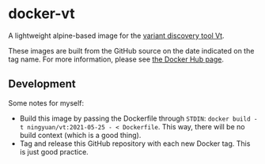 # docker-vt

A lightweight alpine-based image for the [variant discovery tool Vt](https://genome.sph.umich.edu/wiki/Vt).

These images are built from the GitHub source on the date indicated on the tag name.
For more information, please see [the Docker Hub page](https://hub.docker.com/repository/docker/ningyuan/vt).

## Development

Some notes for myself:

- Build this image by passing the Dockerfile through `STDIN`: `docker build -t ningyuan/vt:2021-05-25 - < Dockerfile`.
  This way, there will be no build context (which is a good thing).
- Tag and release this GitHub repository with each new Docker tag.
  This is just good practice.
